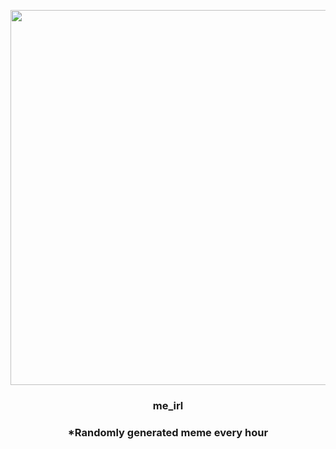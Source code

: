 <p align="center">
        <img src="https://i.redd.it/biahfkv3yhu81.jpg" width="600" height="600">
        </p>
        <h3 align="center">me_irl</h3>
        <h3 align="center">*Randomly generated meme every hour</h3>
    